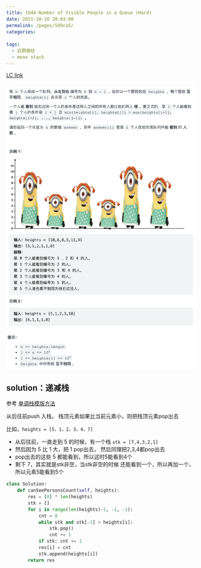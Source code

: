 ```yaml
---
title: 1944-Number of Visible People in a Queue (Hard)
date: 2021-10-10 20:03:00
permalink: /pages/5d9ca5/
categories:
  
tags:
  - 近期面经
  - mono stack
---
```

[LC link](https://leetcode.com/problems/number-of-visible-people-in-a-queue/)

![](https://raw.githubusercontent.com/emmableu/image/master/1944-0.png)
![](https://raw.githubusercontent.com/emmableu/image/master/1944-1.png)

## solution：递减栈
参考 [单调栈模版方法](https://emmableu.github.io/blog/pages/6cd1d1/)

从后往前push 入栈， 栈顶元素如果比当前元素小，则把栈顶元素pop出去

比如，`heights = [5，1，2，3，4，7]`
- 从后往前，一直走到 5 的时候，有一个栈 `stk = [7,4,3,2,1]`
- 然后因为 5 比 1 大，把 1 pop出去， 然后同理把2,3,4都pop出去
- pop出去的这些 5 都能看到，所以这时5能看到4个
- 剩下 7，其实就是stk非空，当stk非空的时候 还能看到一个，所以再加一个，所以元素5能看到5个

```python
class Solution:
    def canSeePersonsCount(self, heights):
        res = [0] * len(heights)
        stk = []
        for i in range(len(heights)-1, -1, -1):
            cnt = 0
            while stk and stk[-1] < heights[i]:
                stk.pop()
                cnt += 1
            if stk: cnt += 1
            res[i] = cnt
            stk.append(heights[i])
        return res
```
